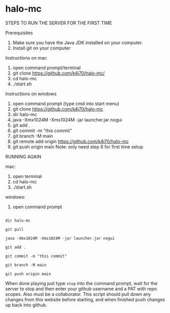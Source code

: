 # halo-mc

STEPS TO RUN THE SERVER FOR THE FIRST TIME

Prerequisites
1) Make sure you have the Java JDK installed on your computer. 
2) Install git on your computer 

Instructions on mac
1) open command prompt/terminal
2) git clone https://github.com/k4i70/halo-mc/
3) cd halo-mc
4) ./start.sh

Instructions on windows
1) open command prompt (type cmd into start menu)
2) git clone https://github.com/k4i70/halo-mc
3) dir halo-mc
4) java -Xmx1024M -Xms1024M -jar launcher.jar nogui
5) git add .
6) git commit -m "this commit"
7) git branch -M main
8) git remote add origin https://github.com/k4i70/halo-mc
9) git push origin main
Note: only need step 8 for first time setup



RUNNING AGAIN

mac:
1) open terminal
2) cd halo-mc
3) ./start.sh

windows:
1) open command prompt
<code>
dir halo-mc <br>
git pull <br>
java -Xmx1024M -Xms1024M -jar launcher.jar nogui <br>
git add . <br>
git commit -m "this commit" <br>
git branch -M main <br>
git push origin main 
</code>

When done playing just type <code>stop</code> into the command prompt, wait for the server to stop and then enter your github username and a PAT with repo scopes. Also must be a collaborator. 
This script should pull down any changes from this website before starting, and when finished push changes up back into github. 
